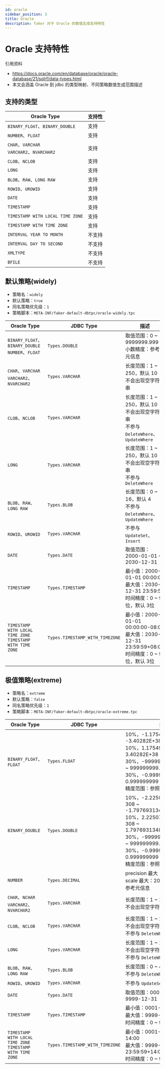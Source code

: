 ```yaml
---
id: oracle
sidebar_position: 3
title: Oracle
description: faker 对于 Oracle 的数值生成支持特性
---
```

# Oracle 支持特性

引用资料
- https://docs.oracle.com/en/database/oracle/oracle-database/21/sqlrf/data-types.html
- 本文会涵盖 Oracle 到 jdbc 的类型映射、不同策略数值生成范围描述

## 支持的类型

| Oracle Type                                 | 支持性 |
|---------------------------------------------|-----|
| `BINARY_FLOAT`、`BINARY_DOUBLE`              | 支持  |
| `NUMBER`、`FLOAT`                            | 支持  |
| `CHAR`、`VARCHAR`<br/>`VARCHAR2`、`NVARCHAR2` | 支持  |
| `CLOB`、`NCLOB`                              | 支持  |
| `LONG`                                      | 支持  |
| `BLOB`、`RAW`、`LONG RAW`                     | 支持  |
| `ROWID`、`UROWID`                            | 支持  |
| `DATE`                                      | 支持  |
| `TIMESTAMP`                                 | 支持  |
| `TIMESTAMP WITH LOCAL TIME ZONE`            | 支持  |
| `TIMESTAMP WITH TIME ZONE`                  | 支持  |
| `INTERVAL YEAR TO MONTH`                    | 不支持 |
| `INTERVAL DAY TO SECOND`                    | 不支持 |
| `XMLTYPE`                                   | 不支持 |
| `BFILE`                                     | 不支持 |

## 默认策略(widely)
- 策略名：`widely`
- 默认策略：`true`
- 同名策略优先级：`1`
- 策略脚本：`META-INF/faker-default-dbtpc/oracle-widely.tpc`

| Oracle Type                                                     | JDBC Type                       | 描述                                                                                    |
|-----------------------------------------------------------------|---------------------------------|---------------------------------------------------------------------------------------|
| `BINARY_FLOAT`、`BINARY_DOUBLE`<br/>`NUMBER`、`FLOAT`             | `Types.DOUBLE`                  | 取值范围：0 ~ 9999999.999<br/>小数精度：参考元信息                                                   |
| `CHAR`、`VARCHAR`<br/>`VARCHAR2`、`NVARCHAR2`                     | `Types.VARCHAR`                 | 长度范围：1 ~ 250，默认 10<br/>不会出现空字符串                                                       |
| `CLOB`、`NCLOB`                                                  | `Types.VARCHAR`                 | 长度范围：1 ~ 250，默认 10<br/>不会出现空字符串<br/>不参与 `DeleteWhere`、`UpdateWhere`                   |
| `LONG`                                                          | `Types.VARCHAR`                 | 长度范围：1 ~ 250，默认 10<br/>不会出现空字符串<br/>不参与 `DeleteWhere`                                 |
| `BLOB`、`RAW`、`LONG RAW`                                         | `Types.BLOB`                    | 长度范围：0 ~ 16，默认 4<br/>不参与 `DeleteWhere`、`UpdateWhere`                                  |
| `ROWID`、`UROWID`                                                | `Types.VARCHAR`                 | 不参与 `UpdateSet`、`Insert`                                                              |
| `DATE`                                                          | `Types.DATE`                    | 取值范围：2000-01-01 ~ 2030-12-31                                                          |
| `TIMESTAMP`                                                     | `Types.TIMESTAMP`               | 最小值：2000-01-01 00:00:00<br/>最大值：2030-12-31 23:59:59<br/>时间精度：0 ~ 9位，默认 3位             |
| `TIMESTAMP WITH LOCAL TIME ZONE`<br/>`TIMESTAMP WITH TIME ZONE` | `Types.TIMESTAMP_WITH_TIMEZONE` | 最小值：2000-01-01 00:00:00-08:00<br/>最大值：2030-12-31 23:59:59+08:00<br/>时间精度：0 ~ 9位，默认 3位 |

## 极值策略(extreme)
- 策略名：`extreme`
- 默认策略：`false`
- 同名策略优先级：`1`
- 策略脚本：`META-INF/faker-default-dbtpc/oracle-extreme.tpc`

| Oracle Type                                                     | JDBC Type                       | 描述                                                                                                                                                                                                             |
|-----------------------------------------------------------------|---------------------------------|----------------------------------------------------------------------------------------------------------------------------------------------------------------------------------------------------------------|
| `BINARY_FLOAT`、`FLOAT`                                          | `Types.FLOAT`                   | 10%，-1.17549E-38 ~ -3.40282E+38<br/>10%，1.17549E-38 ~ 3.40282E+38<br/>30%，-999999999.999999999 ~ 999999999.999999999<br/>30%，-0.999999999 ~ 0.999999999<br/>精度范围：参照元信息                                         |
| `BINARY_DOUBLE`                                                 | `Types.DOUBLE`                  | 10%，-2.22507485850720E-308 ~ -1.79769313486231E+308<br/>10%，2.22507485850720E-308 ~ 1.79769313486231E+308<br/>30%，-999999999.999999999 ~ 999999999.999999999<br/>30%，-0.999999999 ~ 0.999999999<br/>精度范围：参照元信息 |
| `NUMBER`                                                        | `Types.DECIMAL`                 | precision 最大：40<br/>scale 最大：20<br/>参考元信息                                                                                                                                                                      |
| `CHAR`、`NCHAR`<br/>`VARCHAR2`、`NVARCHAR2`                       | `Types.VARCHAR`                 | 长度范围：1 ~ 1000，默认 10<br/>不会出现空字符串                                                                                                                                                                               |
| `CLOB`、`NCLOB`                                                  | `Types.VARCHAR`                 | 长度范围：1 ~ 1000，默认 10<br/>不会出现空字符串<br/>不参与 `DeleteWhere`、`UpdateWhere`                                                                                                                                           |
| `LONG`                                                          | `Types.VARCHAR`                 | 长度范围：1 ~ 1000，默认 10<br/>不会出现空字符串<br/>不参与 `DeleteWhere`                                                                                                                                                         |
| `BLOB`、`RAW`、`LONG RAW`                                         | `Types.BLOB`                    | 长度范围：0 ~ 4096，默认 10<br/>不参与 `DeleteWhere`、`UpdateWhere`                                                                                                                                                        |
| `ROWID`、`UROWID`                                                | `Types.VARCHAR`                 | 不参与 `UpdateSet`、`Insert`                                                                                                                                                                                       |
| `DATE`                                                          | `Types.DATE`                    | 取值范围：0001-01-01 ~ 9999-12-31                                                                                                                                                                                   |
| `TIMESTAMP`                                                     | `Types.TIMESTAMP`               | 最小值：0001-01-01 00:00:00<br/>最大值：9999-12-31 23:59:59<br/>时间精度：0 ~ 9，默认 3                                                                                                                                        |
| `TIMESTAMP WITH LOCAL TIME ZONE`<br/>`TIMESTAMP WITH TIME ZONE` | `Types.TIMESTAMP_WITH_TIMEZONE` | 最小值：0001-01-01 00:00:00-14:00<br/>最大值：9999-12-31 23:59:59+14:00<br/>时间精度：0 ~ 9，默认 3                                                                                                                            |

